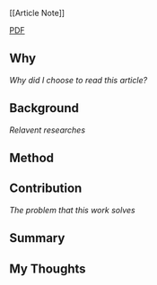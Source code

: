 [[Article Note]]

[PDF](files/)

## Why 
*Why did I choose to read this article?*


## Background
*Relavent researches*


## Method


## Contribution
*The problem that this work solves*


## Summary


## My Thoughts